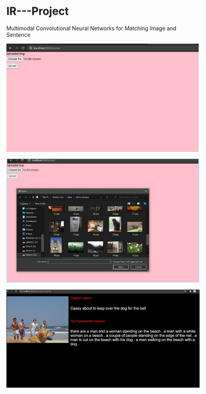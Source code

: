 # IR---Project
Multimodal Convolutional Neural Networks for Matching Image and Sentence


![alt text](https://github.com/harshmaru7/IR---Project/blob/main/1.png?raw=true)

![alt text](https://github.com/harshmaru7/IR---Project/blob/main/2.png?raw=true)

![alt text](https://github.com/harshmaru7/IR---Project/blob/main/3.png?raw=true)

